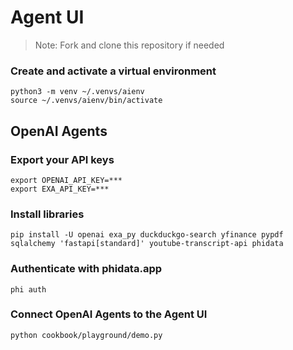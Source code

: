 # Agent UI

> Note: Fork and clone this repository if needed

### Create and activate a virtual environment

```shell
python3 -m venv ~/.venvs/aienv
source ~/.venvs/aienv/bin/activate
```

## OpenAI Agents

### Export your API keys

```shell
export OPENAI_API_KEY=***
export EXA_API_KEY=***
```

### Install libraries

```shell
pip install -U openai exa_py duckduckgo-search yfinance pypdf sqlalchemy 'fastapi[standard]' youtube-transcript-api phidata
```

### Authenticate with phidata.app

```
phi auth
```

### Connect OpenAI Agents to the Agent UI

```shell
python cookbook/playground/demo.py
```